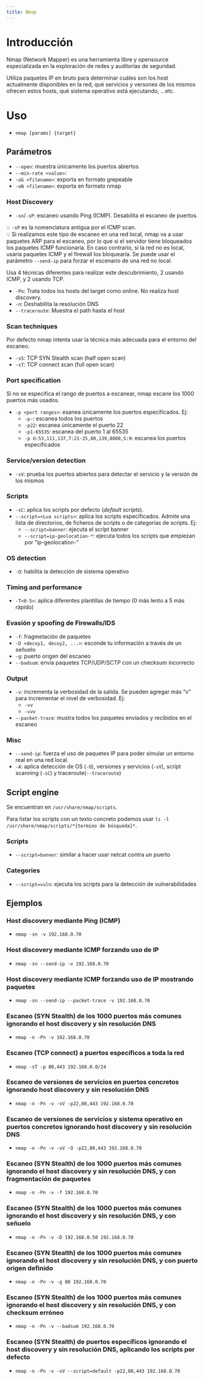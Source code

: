 ```yaml
---
title: Nmap
---
```


# Introducción

Nmap (Network Mapper) es una herramienta libre y opensource especializada en la exploración de redes y auditorías de seguridad.

Utiliza paquetes IP en bruto para determinar cuáles son los host actualmente disponibles en la red, qué servicios y versones de los mismos ofrecen estos hosts, qué sistema operativo está ejecutando, ...etc.

# Uso

- `nmap [params] {target}`

## Parámetros

- `--open`: muestra únicamente los puertos abiertos
- `--min-rate <value>`:
- `-oG <filename>`: exporta en formato grepeable
- `-oN <filename>`: exporta en formato nmap

### Host Discovery

- `-sn`/`-sP`: escaneo usando Ping (ICMP). Desabilita el escaneo de puertos.

<aside>
💡 <code class="language-text">-sP</code> es la nomenclatura antigua por el ICMP scan.
</aside>

<aside>
💡 Si realizamos este tipo de escaneo en una red local, nmap va a usar paquetes ARP para el escaneo, por lo que si el servidor tiene bloqueados los paquetes ICMP funcionaría. En caso contrario, si la red no es local, usaría paquetes ICMP y el firewall los bloquearía.
Se puede usar el parámetro <code class="language-text">--send-ip</code> para forzar el escenario de una red no local.
</aside>

Usa 4 técnicas diferentes para realizar este descubrimiento, 2 usando ICMP, y 2 usando TCP.

- `-Pn`: Trata todos los hosts del target como online. No realiza host discovery.
- `-n`: Deshabilita la resolución DNS
- `--traceroute`: Muestra el path hasta el host

### Scan techniques

Por defecto nmap intenta usar la técnica más adecuada para el entorno del escaneo.

- `-sS`: TCP SYN Stealth scan (half open scan)
- `-sT`: TCP connect scan (full open scan)

### Port specification

Si no se especifica el rango de puertos a escanear, nmap escane los 1000 puertos más usados.

- `-p <port ranges>`: esanea únicamente los puertos especificados. Ej:
  - `-p-`: escanea todos los puertos
  - `-p22`: escanea únicamente el puerto 22
  - `-p1-65535`: escanea del puerto 1 al 65535
  - `-p U:53,111,137,T:21-25,80,139,8080,S:9`: escanea los puertos especificados

### Service/version detection

- `-sV`: prueba los puertos abiertos para detectar el servicio y la versión de los mismos

### Scripts

- `-sC`: aplica los scripts por defecto (_default scripts_).
- `--script=<Lua scripts>`: aplica los scripts especificados. Admite una lista de directorios, de ficheros de scripts o de categorías de scripts. Ej:
  - `--script=banner`: ejecuta el script banner
  - `--script=ip-geolocation-*`: ejecuta todos los scripts que empiezan por “ip-geolocation-”

### OS detection

- `-O`: habilita la detección de sistema operativo

### Timing and performance

- `-T<0-5>`: aplica diferentes plantillas de tiempo (0 más lento a 5 más rápido)

### Evasión y spoofing de Firewalls/IDS

- `-f`: fragmetación de paquetes
- `-D <decoy1, decoy2, ...>`: esconde tu información a través de un señuelo
- `-g`: puerto origen del escaneo
- `--badsum`: envía paquetes TCP/UDP/SCTP con un checksum incorrecto

### Output

- `-v`: incrementa la verbosidad de la salida. Se pueden agregar más “v” para incrementar el nivel de verbosidad. Ej:
  - `-vv`
  - `-vvv`
- `--packet-trace`: mustra todos los paquetes envíados y recibidos en el escaneo

### Misc

- `--send-ip`: fuerza el uso de paquetes IP para poder simular un entorno real en una red local.
- `-A`: aplica detección de OS (`-O`), versiones y servicios (`-sV`), script scanning (`-sC`) y traceroute(`--traceroute`)

## Script engine

Se encuentran en `/usr/share/nmap/scripts`.

Para listar los scripts con un texto concreto podemos usar `ls -l /usr/share/nmap/scripts/*{termino de búsqueda}*`.

### Scripts

- `--script=banner`: similar a hacer usar netcat contra un puerto

### Categories

- `--script=vuln`: ejecuta los scripts para la detección de vulnerabilidades

## Ejemplos

### Host discovery mediante Ping (ICMP)

- `nmap -sn -v 192.168.0.70`

### Host discovery mediante ICMP forzando uso de IP

- `nmap -sn --send-ip -v 192.168.0.70`

### Host discovery mediante ICMP forzando uso de IP mostrando paquetes

- `nmap -sn --send-ip --packet-trace -v 192.168.0.70`

### Escaneo (SYN Stealth) de los 1000 puertos más comunes ignorando el host discovery y sin resolución DNS

- `nmap -n -Pn -v 192.168.0.70`

### Escaneo (TCP connect) a puertos específicos a toda la red

- `nmap -sT -p 80,443 192.168.0.0/24`

### Escaneo de versiones de servicios en puertos concretos ignorando host discovery y sin resolución DNS

- `nmap -n -Pn -v -sV -p22,80,443 192.168.0.70`

### Escaneo de versiones de servicios y sistema operativo en puertos concretos ignorando host discovery y sin resolución DNS

- `nmap -n -Pn -v -sV -O -p22,80,443 192.168.0.70`

### Escaneo (SYN Stealth) de los 1000 puertos más comunes ignorando el host discovery y sin resolución DNS, y con fragmentación de paquetes

- `nmap -n -Pn -v -f 192.168.0.70`

### Escaneo (SYN Stealth) de los 1000 puertos más comunes ignorando el host discovery y sin resolución DNS, y con señuelo

- `nmap -n -Pn -v -D 192.168.0.50 192.168.0.70`

### Escaneo (SYN Stealth) de los 1000 puertos más comunes ignorando el host discovery y sin resolución DNS, y con puerto origen definido

- `nmap -n -Pn -v -g 80 192.168.0.70`

### Escaneo (SYN Stealth) de los 1000 puertos más comunes ignorando el host discovery y sin resolución DNS, y con checksum erróneo

- `nmap -n -Pn -v --badsum 192.168.0.70`

### Escaneo (SYN Stealth) de puertos específicos ignorando el host discovery y sin resolución DNS, aplicando los scripts por defecto

- `nmap -n -Pn -v -sV --script=default -p22,80,443 192.168.0.70`
